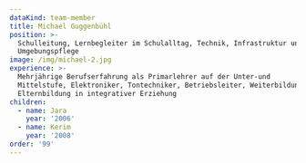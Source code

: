 ```yaml
---
dataKind: team-member
title: Michael Guggenbühl
position: >-
  Schulleitung, Lernbegleiter im Schulalltag, Technik, Infrastruktur und
  Umgebungspflege
image: /img/michael-2.jpg
experience: >-
  Mehrjährige Berufserfahrung als Primarlehrer auf der Unter-und
  Mittelstufe, Elektroniker, Tontechniker, Betriebsleiter, Weiterbildung:
  Elternbildung in integrativer Erziehung
children:
  - name: Jara
    year: '2006'
  - name: Kerim
    year: '2008'
order: '99'
---
```


